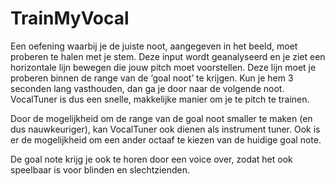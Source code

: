 # TrainMyVocal


Een oefening waarbij je de juiste noot, aangegeven in het beeld, moet proberen te halen met je stem. Deze input wordt geanalyseerd en je ziet een horizontale lijn bewegen die jouw pitch moet voorstellen.
Deze lijn moet je proberen binnen de range van de ‘goal noot’ te krijgen. Kun je hem 3 seconden lang vasthouden, dan ga je door naar de volgende noot. VocalTuner is dus een snelle, makkelijke manier om je te pitch te trainen.

Door de mogelijkheid om de range van de goal noot smaller te maken (en dus nauwkeuriger), kan VocalTuner ook dienen als instrument tuner. Ook is er de mogelijkheid om een ander octaaf te kiezen van de huidige goal note.

De goal note krijg je ook te horen door een voice over, zodat het ook speelbaar is voor blinden en slechtzienden.
